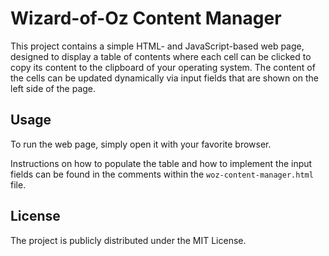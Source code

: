 Wizard-of-Oz Content Manager
============================

This project contains a simple HTML- and JavaScript-based web page, designed to display a table of contents where each cell can be clicked to copy its content to the clipboard of your operating system. The content of the cells can be updated dynamically via input fields that are shown on the left side of the page.


Usage
-----
To run the web page, simply open it with your favorite browser.

Instructions on how to populate the table and how to implement the input fields can be found in the comments within the `woz-content-manager.html` file.

License
-------
The project is publicly distributed under the MIT License.
